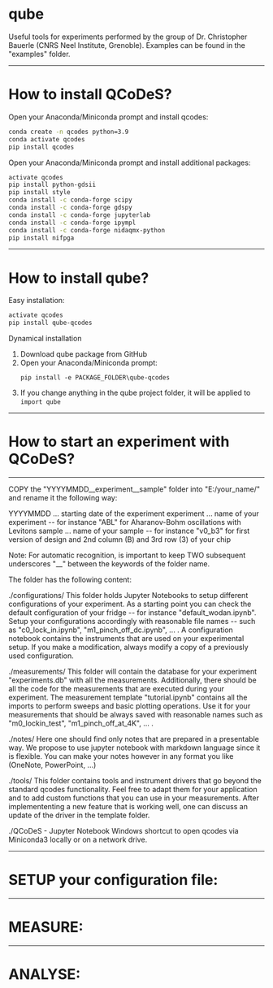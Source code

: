 # qube
Useful tools for experiments performed by the group of Dr. Christopher Bauerle (CNRS Neel Institute, Grenoble).
Examples can be found in the "examples" folder.
_______________________________________
# How to install QCoDeS?

Open your Anaconda/Miniconda prompt and install qcodes:

```sh
conda create -n qcodes python=3.9
conda activate qcodes
pip install qcodes
```

Open your Anaconda/Miniconda prompt and install additional packages:

```sh
activate qcodes
pip install python-gdsii
pip install style
conda install -c conda-forge scipy
conda install -c conda-forge gdspy
conda install -c conda-forge jupyterlab
conda install -c conda-forge ipympl
conda install -c conda-forge nidaqmx-python
pip install nifpga
```
_______________________________________
# How to install qube?

Easy installation:

```sh
activate qcodes
pip install qube-qcodes
```

Dynamical installation
1. Download qube package from GitHub
2. Open your Anaconda/Miniconda prompt:
    ```
    pip install -e PACKAGE_FOLDER\qube-qcodes
    ```
3. If you change anything in the qube project folder, it will be applied to ```import qube```

_______________________________________
# How to start an experiment with QCoDeS?
____
COPY the "YYYYMMDD__experiment__sample" folder into "E:/your_name/" and rename it the following way:

YYYYMMDD   ... starting date of the experiment
experiment ... name of your experiment -- for instance "ABL" for Aharanov-Bohm oscillations with Levitons
sample     ... name of your sample -- for instance "v0_b3" for first version of design and 2nd column (B) and 3rd row (3) of your chip

Note: For automatic recognition, is important to keep TWO subsequent underscores "__" between the keywords of the folder name.

The folder has the following content:

./configurations/ 
  This folder holds Jupyter Notebooks to setup different configurations of your experiment.
  As a starting point you can check the default configuration of your fridge -- for instance "default_wodan.ipynb".
  Setup your configurations accordingly with reasonable file names -- such as "c0_lock_in.ipynb",  "m1_pinch_off_dc.ipynb", ... .
  A configuration notebook contains the instruments that are used on your experimental setup.
  If you make a modification, always modify a copy of a previously used configuration.


./measurements/
  This folder will contain the database for your experiment "experiments.db" with all the measurements.
  Additionally, there should be all the code for the measurements that are executed during your experiment.
  The measurement template "tutorial.ipynb" contains all the imports to perform sweeps and basic plotting operations.
  Use it for your measurements that should be always saved with reasonable names such as "m0_lockin_test", "m1_pinch_off_at_4K", ... .
  

./notes/
  Here one should find only notes that are prepared in a presentable way.
  We propose to use jupyter notebook with markdown language since it is flexible.
  You can make your notes however in any format you like (OneNote, PowerPoint, ...)


./tools/
  This folder contains tools and instrument drivers that go beyond the standard qcodes functionality.
  Feel free to adapt them for your application and to add custom functions that you can use in your measurements.
  After implemententing a new feature that is working well, one can discuss an update of the driver in the template folder.
  
./QCoDeS - Jupyter Notebook
  Windows shortcut to open qcodes via Miniconda3 locally or on a network drive.


_____
# SETUP your configuration file:

_____
# MEASURE:

_____
# ANALYSE:


